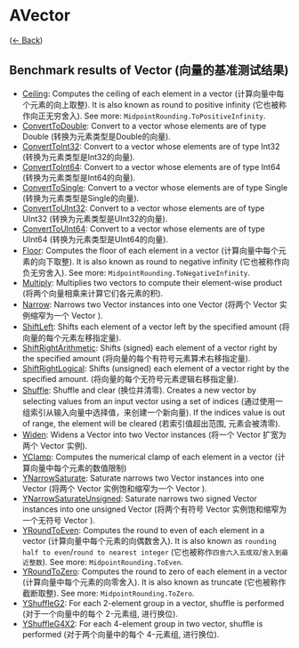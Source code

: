 # AVector
([← Back](../README.md))

## Benchmark results of Vector (向量的基准测试结果)

- [Ceiling](Ceiling.md): Computes the ceiling of each element in a vector (计算向量中每个元素的向上取整). It is also known as round to positive infinity (它也被称作向正无穷舍入). See more: `MidpointRounding.ToPositiveInfinity`.
- [ConvertToDouble](ConvertToDouble.md): Convert to a vector whose elements are of type Double (转换为元素类型是Double的向量).
- [ConvertToInt32](ConvertToSingle.md): Convert to a vector whose elements are of type Int32 (转换为元素类型是Int32的向量).
- [ConvertToInt64](ConvertToDouble.md): Convert to a vector whose elements are of type Int64 (转换为元素类型是Int64的向量).
- [ConvertToSingle](ConvertToSingle.md): Convert to a vector whose elements are of type Single (转换为元素类型是Single的向量).
- [ConvertToUInt32](ConvertToSingle.md): Convert to a vector whose elements are of type UInt32 (转换为元素类型是UInt32的向量).
- [ConvertToUInt64](ConvertToDouble.md): Convert to a vector whose elements are of type UInt64 (转换为元素类型是UInt64的向量).
- [Floor](Ceiling.md): Computes the floor of each element in a vector (计算向量中每个元素的向下取整). It is also known as round to negative infinity (它也被称作向负无穷舍入). See more: `MidpointRounding.ToNegativeInfinity`.
- [Multiply](Multiply.md): Multiplies two vectors to compute their element-wise product (将两个向量相乘来计算它们各元素的积).
- [Narrow](Narrow.md): Narrows two Vector instances into one Vector  (将两个 Vector 实例缩窄为一个 Vector ).
- [ShiftLeft](ShiftLeft.md): Shifts each element of a vector left by the specified amount (将向量的每个元素左移指定量).
- [ShiftRightArithmetic](ShiftRightArithmetic.md): Shifts (signed) each element of a vector right by the specified amount (将向量的每个有符号元素算术右移指定量).
- [ShiftRightLogical](ShiftRightLogical.md): Shifts (unsigned) each element of a vector right by the specified amount. (将向量的每个无符号元素逻辑右移指定量).
- [Shuffle](Shuffle.md): Shuffle and clear (换位并清零). Creates a new vector by selecting values from an input vector using a set of indices (通过使用一组索引从输入向量中选择值，来创建一个新向量). If the indices value is out of range, the element will be cleared (若索引值超出范围, 元素会被清零).
- [Widen](Widen.md): Widens a Vector into two Vector instances (将一个 Vector 扩宽为两个 Vector 实例).
- [YClamp](YClamp.md): Computes the numerical clamp of each element in a vector (计算向量中每个元素的数值限制)
- [YNarrowSaturate](YNarrowSaturate.md): Saturate narrows two Vector instances into one Vector  (将两个 Vector 实例饱和缩窄为一个 Vector ).
- [YNarrowSaturateUnsigned](YNarrowSaturateUnsigned.md): Saturate narrows two signed Vector instances into one unsigned Vector  (将两个有符号 Vector 实例饱和缩窄为一个无符号 Vector ).
- [YRoundToEven](Ceiling.md): Computes the round to even of each element in a vector (计算向量中每个元素的向偶数舍入). It is also known as `rounding half to even`/`round to nearest integer` (它也被称作`四舍六入五成双`/`舍入到最近整数`). See more: `MidpointRounding.ToEven`.
- [YRoundToZero](Ceiling.md): Computes the round to zero of each element in a vector (计算向量中每个元素的向零舍入). It is also known as truncate (它也被称作截断取整). See more: `MidpointRounding.ToZero`.
- [YShuffleG2](YShuffleG2.md): For each 2-element group in a vector, shuffle is performed (对于一个向量中的每个 2-元素组, 进行换位).
- [YShuffleG4X2](YShuffleG4X2.md): For each 4-element group in two vector, shuffle is performed (对于两个向量中的每个 4-元素组, 进行换位).

